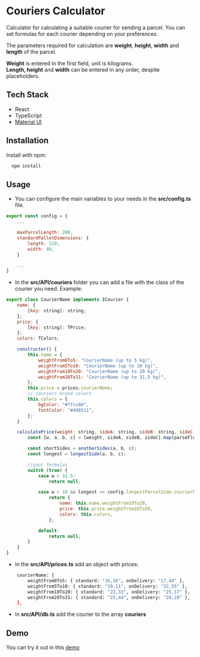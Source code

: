 # Couriers Calculator

Calculator for calculating a suitable courier for sending a parcel. You can set formulas for each courier depending on your preferences.

The parameters required for calculation are **weight**, **height**, **width** and **length** of the parcel.

**Weight** is entered in the first field, unit is kilograms.  
**Length, height** and **width** can be entered in any order, despite placeholders.

## Tech Stack

-   React
-   TypeScript
-   [Material UI](https://mui.com/material-ui/)

## Installation

Install with npm:

```bash
  npm install
```

## Usage

-   You can configure the main variables to your needs in the **src/config.ts** file.

```javascript
export const config = {
    ...

    maxParcelLength: 200,
    standardPalletDimensions: {
        length: 120,
        width: 80,
    }

    ...
}
```

-   In the **src/API/couriers** folder you can add a file with the class of the courier you need. Example:

```javascript
export class CourierName implements ICourier {
    name: {
        [key: string]: string;
    };
    price: {
        [key: string]: TPrice;
    };
    colors: TColors;

    constructor() {
        this.name = {
            weightFrom0To5: "CourierName (up to 5 kg)",
            weightFrom5To10: "CourierName (up to 10 kg)",
            weightFrom10To20: "CourierName (up to 20 kg)",
            weightFrom20To31: "CourierName (up to 31,5 kg)",
        };
        this.price = prices.courierName;
        // couriers brand colors
        this.colors = {
            bgColor: "#ffcc00",
            fontColor: "#d40511",
        };
    }

    calculatePrice(weight: string, sideA: string, sideB: string, sideC: string): ISuitableCourier | null {
        const [w, a, b, c] = [weight, sideA, sideB, sideC].map(parseFloat);

        const shortSides = anotherSides(a, b, c);
        const longest = longestSide(a, b, c);

        //your formulas
        switch (true) {
            case w > 31.5:
                return null;

            case w > 10 && longest <= config.longestParcelSide.courierName>:
                return {
                    name: this.name.weightFrom10To20,
                    price: this.price.weightFrom10To20,
                    colors: this.colors,
                };

            default:
                return null;
        }
    }
}
```

-   In the **src/API/prices.ts** add an object with prices:

```bash
    courierName: {
        weightFrom0To5: { standard: "16,16", onDelivery: "17,44" },
        weightFrom5To10: { standard: "19,11", onDelivery: "22,55" },
        weightFrom10To20: { standard: "22,33", onDelivery: "25,17" },
        weightFrom20To31: { standard: "25,44", onDelivery: "28,28" },
    },
```

-   In **src/API/db.ts** add the courier to the array **couriers**

## Demo

You can try it out in this [demo](https://couriers-calculator.vercel.app/)
